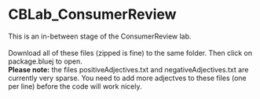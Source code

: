 # CBLab_ConsumerReview
This is an in-between stage of the ConsumerReview lab.\
\
Download all of these files (zipped is fine) to the same folder.  Then click on package.bluej to open.
\
**Please note:** the files positiveAdjectives.txt and negativeAdjectives.txt are currently very sparse.  You need to add more adjectves to these files (one per line) before the code will work nicely.
